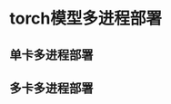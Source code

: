 <!--
 * @Author: AlexanderXuan xuanxiaoguang@gmail.com
 * @Date: 2023-05-15 21:12:37
 * @LastEditors: AlexanderXuan xuanxiaoguang@gmail.com
 * @LastEditTime: 2023-05-15 21:13:19
 * @FilePath: /TorchMultiprocessingDemo/README.md
-->
# torch模型多进程部署

## 单卡多进程部署

## 多卡多进程部署

